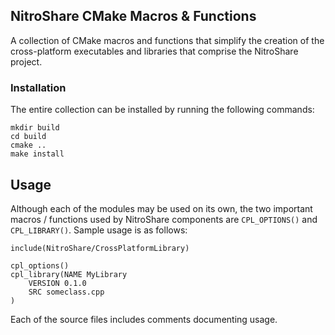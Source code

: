 ## NitroShare CMake Macros & Functions

A collection of CMake macros and functions that simplify the creation of the cross-platform executables and libraries that comprise the NitroShare project.

### Installation

The entire collection can be installed by running the following commands:

    mkdir build
    cd build
    cmake ..
    make install

## Usage

Although each of the modules may be used on its own, the two important macros / functions used by NitroShare components are `CPL_OPTIONS()` and `CPL_LIBRARY()`. Sample usage is as follows:

    include(NitroShare/CrossPlatformLibrary)

    cpl_options()
    cpl_library(NAME MyLibrary
        VERSION 0.1.0
        SRC someclass.cpp
    )

Each of the source files includes comments documenting usage.
